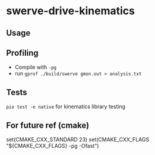 # swerve-drive-kinematics

## Usage


## Profiling
- Compile with `-pg`
- run `gprof ./build/swerve gmon.out > analysis.txt`

## Tests
`pio test -e native` for kinematics library testing

## For future ref (cmake)
set(CMAKE_CXX_STANDARD 23)
set(CMAKE_CXX_FLAGS "${CMAKE_CXX_FLAGS} -pg -Ofast")